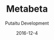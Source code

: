 ---
title: Metabeta
footer: d27bd9b77239ed4ed6384199c0867d749f549842
meta:
    id: 3411bcacb7d8b7ceb0206d32626fc69cbcfc9cc8
    parentId: f8d133111ad5ddad52a465c47d7cdbef5923fc8d
    language: en
date: '2016-12-4'
author: 'Putaitu Development'
permalink: /metabeta/
layout: sectionPage
---